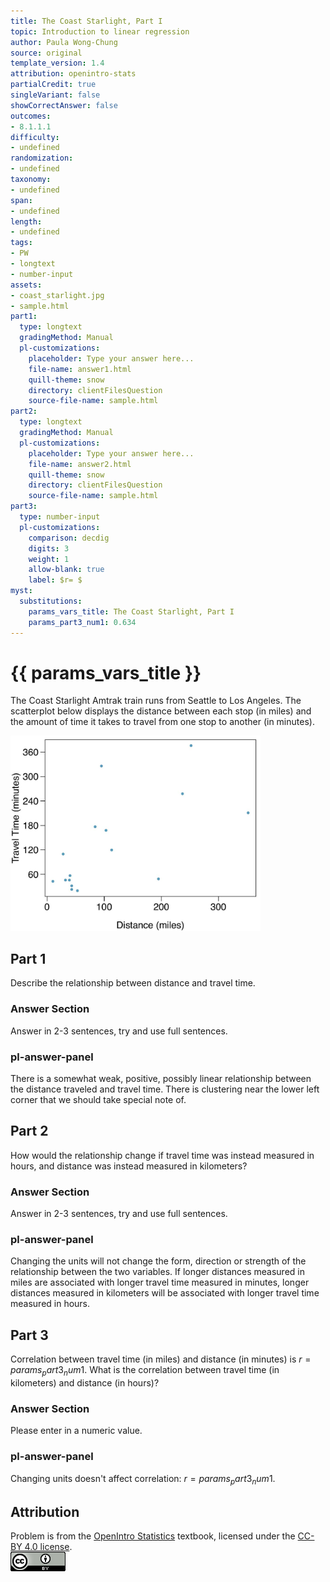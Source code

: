 ```yaml
---
title: The Coast Starlight, Part I
topic: Introduction to linear regression
author: Paula Wong-Chung
source: original
template_version: 1.4
attribution: openintro-stats
partialCredit: true
singleVariant: false
showCorrectAnswer: false
outcomes:
- 8.1.1.1
difficulty:
- undefined
randomization:
- undefined
taxonomy:
- undefined
span:
- undefined
length:
- undefined
tags:
- PW
- longtext
- number-input
assets:
- coast_starlight.jpg
- sample.html
part1:
  type: longtext
  gradingMethod: Manual
  pl-customizations:
    placeholder: Type your answer here...
    file-name: answer1.html
    quill-theme: snow
    directory: clientFilesQuestion
    source-file-name: sample.html
part2:
  type: longtext
  gradingMethod: Manual
  pl-customizations:
    placeholder: Type your answer here...
    file-name: answer2.html
    quill-theme: snow
    directory: clientFilesQuestion
    source-file-name: sample.html
part3:
  type: number-input
  pl-customizations:
    comparison: decdig
    digits: 3
    weight: 1
    allow-blank: true
    label: $r= $
myst:
  substitutions:
    params_vars_title: The Coast Starlight, Part I
    params_part3_num1: 0.634
---
```

# {{ params_vars_title }}
The Coast Starlight Amtrak train runs from Seattle to Los Angeles. The scatterplot below displays the distance between each stop (in miles) and the amount of time it takes to travel from one stop to another (in minutes).

<img src="coast_starlight.jpg" alt="A scatterplot is shown with about 15 points. The horizontal axis represents 'Distance (miles)' with values ranging from just over 0 to about 350. The vertical axis represents 'Travel Time (in minutes)' and has values ranging from about 20 to 380. The point with the smallest distance -- about 10 miles -- shows a travel time of about 40 minutes. Next, there is a cluster of 6 points with distances between 40 and 60 miles and travel times ranging from about 20 to 60 minutes. The remainder of the points are scattered pretty broadly but may show a slightly upward trend. A few points that highlight the widely varying nature of the data are located at the following approximate locations: (190 miles, 60 minutes), (240 miles, 250 minutes), (250 miles, 380 minutes), and (350 miles, 200 minutes)." width=400>

## Part 1

Describe the relationship between distance and travel time.

### Answer Section

Answer in 2-3 sentences, try and use full sentences.

### pl-answer-panel

There is a somewhat weak, positive, possibly linear relationship
between the distance traveled and travel time. There is clustering
near the lower left corner that we should take special note of.

## Part 2

How would the relationship change if travel time was instead measured in hours, and distance was instead measured in kilometers?

### Answer Section

Answer in 2-3 sentences, try and use full sentences.

### pl-answer-panel

Changing the units will not change the form, direction or strength
of the relationship between the two variables. If longer distances
measured in miles are associated with longer travel time measured in
minutes, longer distances measured in kilometers will be associated
with longer travel time measured in hours.

## Part 3

Correlation between travel time (in miles) and distance (in minutes) is $r = {{ params_part3_num1 }}$. What is the correlation between travel time (in kilometers) and distance (in hours)?

### Answer Section

Please enter in a numeric value.

### pl-answer-panel

Changing units doesn't affect correlation: $r = {{ params_part3_num1 }}$.

## Attribution

Problem is from the [OpenIntro Statistics](https://openintro.org/book/os/) textbook, licensed under the [CC-BY 4.0 license](https://creativecommons.org/licenses/by/4.0/).<br>![Image representing the Creative Commons 4.0 BY license.](https://raw.githubusercontent.com/firasm/bits/master/by.png)